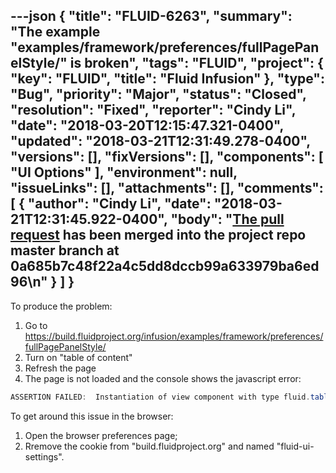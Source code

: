 ---json
{
  "title": "FLUID-6263",
  "summary": "The example \"examples/framework/preferences/fullPagePanelStyle/\" is broken",
  "tags": "FLUID",
  "project": {
    "key": "FLUID",
    "title": "Fluid Infusion"
  },
  "type": "Bug",
  "priority": "Major",
  "status": "Closed",
  "resolution": "Fixed",
  "reporter": "Cindy Li",
  "date": "2018-03-20T12:15:47.321-0400",
  "updated": "2018-03-21T12:31:49.278-0400",
  "versions": [],
  "fixVersions": [],
  "components": [
    "UI Options"
  ],
  "environment": null,
  "issueLinks": [],
  "attachments": [],
  "comments": [
    {
      "author": "Cindy Li",
      "date": "2018-03-21T12:31:45.922-0400",
      "body": "[The pull request](https://github.com/fluid-project/infusion/pull/885) has been merged into the project repo master branch at 0a685b7c48f22a4c5dd8dccb99a633979ba6ed96\n"
    }
  ]
}
---
To produce the problem:

1. Go to <https://build.fluidproject.org/infusion/examples/framework/preferences/fullPagePanelStyle/>
2. Turn on "table of content"
3. Refresh the page
4. The page is not loaded and the console shows the javascript error:

```java
ASSERTION FAILED:  Instantiation of view component with type fluid.tableOfContents.levels failed, since selector " .flc-toc-tocContainer " did not match any markup in the document
```

To get around this issue in the browser:

1. Open the browser preferences page;
2. Rremove the cookie from "build.fluidproject.org" and named "fluid-ui-settings".

 

        